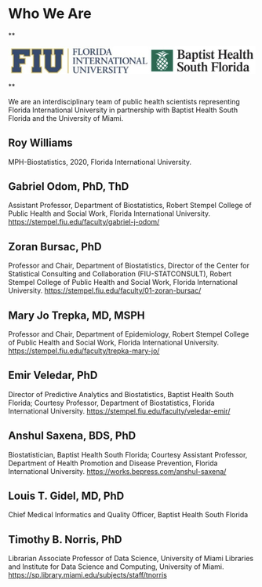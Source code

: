 
# Who We Are

**<p style="text-align: center;">
![join.jpg](images/join.jpg)
</p>**

We are an interdisciplinary team of public health scientists representing Florida International University in partnership with Baptist Health South Florida and the University of Miami.


## Roy Williams
MPH-Biostatistics, 2020, Florida International University.

## Gabriel Odom, PhD, ThD
Assistant Professor, Department of Biostatistics, Robert Stempel College of Public Health and Social Work, Florida International University.
<https://stempel.fiu.edu/faculty/gabriel-j-odom/>

## Zoran Bursac, PhD
Professor and Chair, Department of Biostatistics, Director of the Center for Statistical Consulting and Collaboration (FIU-STATCONSULT), Robert Stempel College of Public Health and Social Work, Florida International University.
<https://stempel.fiu.edu/faculty/01-zoran-bursac/>

## Mary Jo Trepka, MD, MSPH
Professor and Chair, Department of Epidemiology, Robert Stempel College of Public Health and Social Work, Florida International University.
<https://stempel.fiu.edu/faculty/trepka-mary-jo/>

## Emir Veledar, PhD
Director of Predictive Analytics and Biostatistics, Baptist Health South Florida; Courtesy Professor, Department of Biostatistics, Florida International University.
<https://stempel.fiu.edu/faculty/veledar-emir/>

## Anshul Saxena, BDS, PhD
Biostatistician, Baptist Health South Florida; Courtesy Assistant Professor, Department of Health Promotion and Disease Prevention, Florida International University.
<https://works.bepress.com/anshul-saxena/>
 
## Louis T. Gidel, MD, PhD
Chief Medical Informatics and Quality Officer, Baptist Health South Florida

## Timothy B. Norris, PhD
Librarian Associate Professor of Data Science, University of Miami Libraries and Institute for Data Science and Computing, University of Miami.
<https://sp.library.miami.edu/subjects/staff/tnorris>
